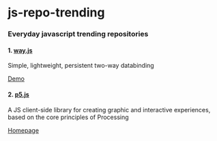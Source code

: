 js-repo-trending
===================
### Everyday javascript trending repositories


#### 1. [way.js](https://github.com/gwendall/way.js)
Simple, lightweight, persistent two-way databinding

[Demo](https://gwendall.github.io/way)

#### 2. [p5.js](https://github.com/lmccart/p5.js)
A JS client-side library for creating graphic and interactive experiences, based on the core principles of Processing

[Homepage](http://p5js.org/)
